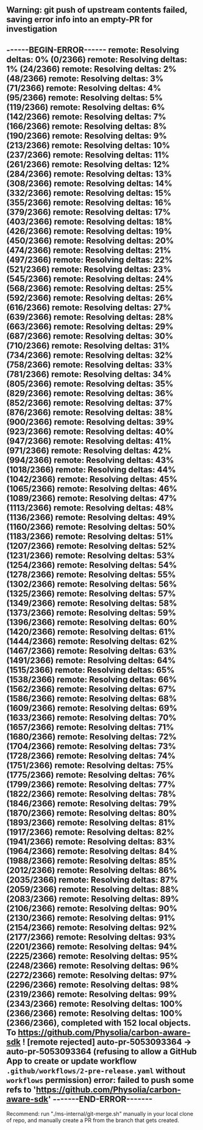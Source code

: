 Warning: git push of upstream contents failed, saving error info into an empty-PR for investigation
-----------------------
------BEGIN-ERROR------
remote: Resolving deltas: 0% (0/2366) remote: Resolving deltas: 1% (24/2366) remote: Resolving deltas: 2% (48/2366) remote: Resolving deltas: 3% (71/2366) remote: Resolving deltas: 4% (95/2366) remote: Resolving deltas: 5% (119/2366) remote: Resolving deltas: 6% (142/2366) remote: Resolving deltas: 7% (166/2366) remote: Resolving deltas: 8% (190/2366) remote: Resolving deltas: 9% (213/2366) remote: Resolving deltas: 10% (237/2366) remote: Resolving deltas: 11% (261/2366) remote: Resolving deltas: 12% (284/2366) remote: Resolving deltas: 13% (308/2366) remote: Resolving deltas: 14% (332/2366) remote: Resolving deltas: 15% (355/2366) remote: Resolving deltas: 16% (379/2366) remote: Resolving deltas: 17% (403/2366) remote: Resolving deltas: 18% (426/2366) remote: Resolving deltas: 19% (450/2366) remote: Resolving deltas: 20% (474/2366) remote: Resolving deltas: 21% (497/2366) remote: Resolving deltas: 22% (521/2366) remote: Resolving deltas: 23% (545/2366) remote: Resolving deltas: 24% (568/2366) remote: Resolving deltas: 25% (592/2366) remote: Resolving deltas: 26% (616/2366) remote: Resolving deltas: 27% (639/2366) remote: Resolving deltas: 28% (663/2366) remote: Resolving deltas: 29% (687/2366) remote: Resolving deltas: 30% (710/2366) remote: Resolving deltas: 31% (734/2366) remote: Resolving deltas: 32% (758/2366) remote: Resolving deltas: 33% (781/2366) remote: Resolving deltas: 34% (805/2366) remote: Resolving deltas: 35% (829/2366) remote: Resolving deltas: 36% (852/2366) remote: Resolving deltas: 37% (876/2366) remote: Resolving deltas: 38% (900/2366) remote: Resolving deltas: 39% (923/2366) remote: Resolving deltas: 40% (947/2366) remote: Resolving deltas: 41% (971/2366) remote: Resolving deltas: 42% (994/2366) remote: Resolving deltas: 43% (1018/2366) remote: Resolving deltas: 44% (1042/2366) remote: Resolving deltas: 45% (1065/2366) remote: Resolving deltas: 46% (1089/2366) remote: Resolving deltas: 47% (1113/2366) remote: Resolving deltas: 48% (1136/2366) remote: Resolving deltas: 49% (1160/2366) remote: Resolving deltas: 50% (1183/2366) remote: Resolving deltas: 51% (1207/2366) remote: Resolving deltas: 52% (1231/2366) remote: Resolving deltas: 53% (1254/2366) remote: Resolving deltas: 54% (1278/2366) remote: Resolving deltas: 55% (1302/2366) remote: Resolving deltas: 56% (1325/2366) remote: Resolving deltas: 57% (1349/2366) remote: Resolving deltas: 58% (1373/2366) remote: Resolving deltas: 59% (1396/2366) remote: Resolving deltas: 60% (1420/2366) remote: Resolving deltas: 61% (1444/2366) remote: Resolving deltas: 62% (1467/2366) remote: Resolving deltas: 63% (1491/2366) remote: Resolving deltas: 64% (1515/2366) remote: Resolving deltas: 65% (1538/2366) remote: Resolving deltas: 66% (1562/2366) remote: Resolving deltas: 67% (1586/2366) remote: Resolving deltas: 68% (1609/2366) remote: Resolving deltas: 69% (1633/2366) remote: Resolving deltas: 70% (1657/2366) remote: Resolving deltas: 71% (1680/2366) remote: Resolving deltas: 72% (1704/2366) remote: Resolving deltas: 73% (1728/2366) remote: Resolving deltas: 74% (1751/2366) remote: Resolving deltas: 75% (1775/2366) remote: Resolving deltas: 76% (1799/2366) remote: Resolving deltas: 77% (1822/2366) remote: Resolving deltas: 78% (1846/2366) remote: Resolving deltas: 79% (1870/2366) remote: Resolving deltas: 80% (1893/2366) remote: Resolving deltas: 81% (1917/2366) remote: Resolving deltas: 82% (1941/2366) remote: Resolving deltas: 83% (1964/2366) remote: Resolving deltas: 84% (1988/2366) remote: Resolving deltas: 85% (2012/2366) remote: Resolving deltas: 86% (2035/2366) remote: Resolving deltas: 87% (2059/2366) remote: Resolving deltas: 88% (2083/2366) remote: Resolving deltas: 89% (2106/2366) remote: Resolving deltas: 90% (2130/2366) remote: Resolving deltas: 91% (2154/2366) remote: Resolving deltas: 92% (2177/2366) remote: Resolving deltas: 93% (2201/2366) remote: Resolving deltas: 94% (2225/2366) remote: Resolving deltas: 95% (2248/2366) remote: Resolving deltas: 96% (2272/2366) remote: Resolving deltas: 97% (2296/2366) remote: Resolving deltas: 98% (2319/2366) remote: Resolving deltas: 99% (2343/2366) remote: Resolving deltas: 100% (2366/2366) remote: Resolving deltas: 100% (2366/2366), completed with 152 local objects. To https://github.com/Physolia/carbon-aware-sdk ! [remote rejected] auto-pr-5053093364 -> auto-pr-5053093364 (refusing to allow a GitHub App to create or update workflow `.github/workflows/2-pre-release.yaml` without `workflows` permission) error: failed to push some refs to 'https://github.com/Physolia/carbon-aware-sdk'
-------END-ERROR-------
-----------------------
Recommend: run "./ms-internal/git-merge.sh" manually in your local clone of repo, and manually create a PR from the branch that gets created.

